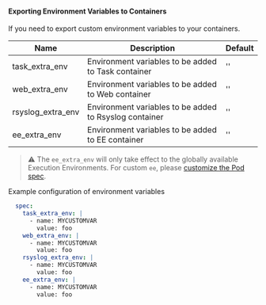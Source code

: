 #### Exporting Environment Variables to Containers

If you need to export custom environment variables to your containers.

| Name              | Description                                            | Default |
| ----------------- | ------------------------------------------------------ | ------- |
| task_extra_env    | Environment variables to be added to Task container    | ''      |
| web_extra_env     | Environment variables to be added to Web container     | ''      |
| rsyslog_extra_env | Environment variables to be added to Rsyslog container | ''      |
| ee_extra_env      | Environment variables to be added to EE container      | ''      |

> :warning: The `ee_extra_env` will only take effect to the globally available Execution Environments. For custom `ee`, please [customize the Pod spec](https://docs.ansible.com/ansible-tower/latest/html/administration/external_execution_envs.html#customize-the-pod-spec).

Example configuration of environment variables

```yaml
  spec:
    task_extra_env: |
      - name: MYCUSTOMVAR
        value: foo
    web_extra_env: |
      - name: MYCUSTOMVAR
        value: foo
    rsyslog_extra_env: |
      - name: MYCUSTOMVAR
        value: foo
    ee_extra_env: |
      - name: MYCUSTOMVAR
        value: foo
```
